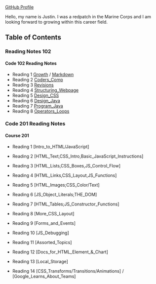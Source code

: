 [GitHub Profile](https://github.com/IEMJustin)

Hello, my name is Justin.
I was a redpatch in the Marine Corps and I am looking forward to growing within this career field.

## Table of Contents
### Reading Notes 102

#### Code 102 Reading Notes
- Reading 1 [Growth](https://iemjustin.github.io/reading-notes/growth) / [Markdown](https://iemjustin.github.io/reading-notes/Learning-Markdown)
- Reading 2 [Coders_Comp](https://iemjustin.github.io/reading-notes/Text-Editor)
- Reading 3 [Revisions](https://iemjustin.github.io/reading-notes/revisionandcloud)
- Reading 4 [Structuring_Webpage](https://iemjustin.github.io/reading-notes/structuring_webpage)
- Reading 5 [Design_CSS](https://iemjustin.github.io/reading-notes/css)
- Reading 6 [Design_Java](https://iemjustin.github.io/reading-notes/aboutjava)
- Reading 7 [Program_Java](https://iemjustin.github.io/reading-notes/projs)
- Reading 8 [Operators_Loops](https://iemjustin.github.io/reading-notes/OpsLoops)

### Code 201 Reading Notes

#### Course 201
- Reading 1 [Intro_to_HTML/JavaScript]

- Reading 2 [HTML_Text,CSS_Intro,Basic_JavaScript_Instructions]

- Reading 3 [HTML_Lists,CSS_Boxes,JS_Control_Flow]

- Reading 4 [HTML_Links,CSS_Layout,JS_Functions]

- Reading 5 [HTML_Images;CSS_Color/Text]

- Reading 6 [JS_Object_Literals;THE_DOM]

- Reading 7 [HTML_Tables;JS_Constructor_Functions]

- Reading 8 [More_CSS_Layout]

- Reading 9 [Forms_and_Events]

- Reading 10 [JS_Debugging]

- Reading 11 [Assorted_Topics]

- Reading 12 [Docs_for_HTML_Element_&_Chart]

- Reading 13 [Local_Storage]

- Reading 14 [CSS_Transforms/Transitions/Animations] / [Google_Learns_About_Teams]